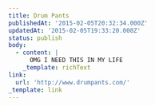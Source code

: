 ```yaml
---
title: Drum Pants
publishedAt: '2015-02-05T20:32:34.000Z'
updatedAt: '2015-02-05T19:33:20.000Z'
status: publish
body:
  - content: |
      OMG I NEED THIS IN MY LIFE
    _template: richText
link:
  url: 'http://www.drumpants.com/'
_template: link
---
```


